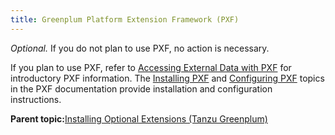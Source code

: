 ```yaml
---
title: Greenplum Platform Extension Framework (PXF) 
---
```


*Optional.* If you do not plan to use PXF, no action is necessary.

If you plan to use PXF, refer to [Accessing External Data with PXF](../admin_guide/external/pxf-overview.html) for introductory PXF information. The [Installing PXF](/pxf/latest/installing_pxf.html) and [Configuring PXF](/pxf/latest/instcfg_pxf.html) topics in the PXF documentation provide installation and configuration instructions.

**Parent topic:**[Installing Optional Extensions \(Tanzu Greenplum\)](data_sci_pkgs.html)


